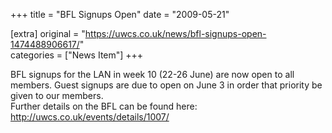 +++
title = "BFL Signups Open"
date = "2009-05-21"

[extra]
original = "https://uwcs.co.uk/news/bfl-signups-open-1474488906617/"    
categories = ["News Item"]
+++

BFL signups for the LAN in week 10 (22-26 June) are now open to all members. Guest signups are due to open on June 3 in order that priority be given to our members.  
Further details on the BFL can be found here: http://uwcs.co.uk/events/details/1007/

